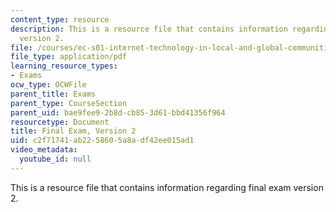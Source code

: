 ```yaml
---
content_type: resource
description: This is a resource file that contains information regarding final exam
  version 2.
file: /courses/ec-s01-internet-technology-in-local-and-global-communities-spring-2005-summer-2005/c2f71741ab2258605a8adf42ee015ad1_MITEC_S01S05_final_v2.pdf
file_type: application/pdf
learning_resource_types:
- Exams
ocw_type: OCWFile
parent_title: Exams
parent_type: CourseSection
parent_uid: bae9fee9-2b8d-cb85-3d61-bbd41356f964
resourcetype: Document
title: Final Exam, Version 2
uid: c2f71741-ab22-5860-5a8a-df42ee015ad1
video_metadata:
  youtube_id: null
---
```

This is a resource file that contains information regarding final exam version 2.

